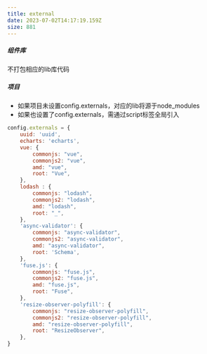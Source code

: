 ```yaml
---
title: external
date: 2023-07-02T14:17:19.159Z
size: 881
---
```

##### 组件库

不打包相应的lib库代码

##### 项目

- 如果项目未设置config.externals，对应的lib将源于node_modules
- 如果也设置了config.externals，需通过script标签全局引入

```javascript
config.externals = {
	uuid: 'uuid',
	echarts: 'echarts',
	vue: {
		commonjs: "vue", 
		commonjs2: "vue", 
		amd: "vue",
		root: "Vue",
	},
	lodash : {
		commonjs: "lodash", 
		commonjs2: "lodash", 
		amd: "lodash",
		root: "_",
	},
	'async-validator': {
		commonjs: "async-validator", 
		commonjs2: "async-validator", 
		amd: "async-validator",
		root: 'Schema',
	},
	'fuse.js': {
		commonjs: "fuse.js",
		commonjs2: "fuse.js", 
		amd: "fuse.js",
		root: "Fuse", 
	},
	'resize-observer-polyfill': {
		commonjs: "resize-observer-polyfill",
		commonjs2: "resize-observer-polyfill", 
		amd: "resize-observer-polyfill",
		root: "ResizeObserver", 
	},
}
```

